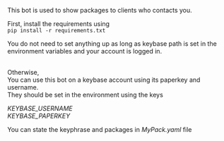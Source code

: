 This bot is used to show packages to clients who contacts you.

First, install the requirements using<br>
`pip install -r requirements.txt`

You do not need to set anything up as long as keybase path is set in the environment variables and your account is logged in.

<br>
Otherwise, <br>
You can use this bot on a keybase account using its paperkey and username.<br>
They should be set in the environment using the keys

_KEYBASE_USERNAME  <br>
KEYBASE_PAPERKEY_

You can state the keyphrase and packages in _MyPack.yaml_ file